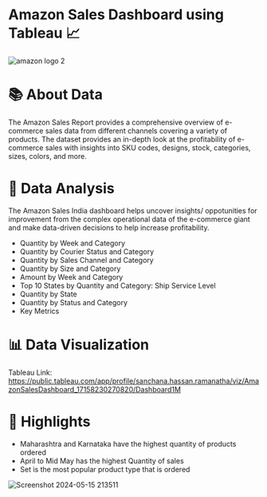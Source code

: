 # Amazon Sales Dashboard using Tableau 	 :chart_with_upwards_trend:
   ![amazon logo 2](https://github.com/SanchanaHR/Amazon-Sales-Dashboard-using-Tableau-/assets/127469995/2c332e53-7c34-40f2-a8e9-4219a3985a3a)



# 	:books: About Data
The Amazon Sales Report provides a comprehensive overview of e-commerce sales data from different channels covering a variety of products. The dataset provides an in-depth look at the profitability of e-commerce sales with insights into SKU codes, designs, stock, categories, sizes, colors, and more.



#   :ledger: Data Analysis
The Amazon Sales India dashboard helps uncover insights/ oppotunities for improvement from the complex operational data of the e-commerce giant and make data-driven decisions to help increase profitability. 

* Quantity by Week and Category
* Quantity by Courier Status and Category
* Quantity by Sales Channel and Category
* Quantity by Size and Category
* Amount by Week and Category
* Top 10 States by Quantity and Category: Ship Service Level
* Quantity by State
* Quantity by Status and Category
* Key Metrics


#   :bar_chart: Data Visualization

Tableau Link: https://public.tableau.com/app/profile/sanchana.hassan.ramanatha/viz/AmazonSalesDashboard_17158230270820/Dashboard1M


#   :dart: Highlights

* Maharashtra and Karnataka have the highest quantity of products ordered
* April to Mid May has the highest Quantity of sales
* Set is the most popular product type that is ordered



![Screenshot 2024-05-15 213511](https://github.com/SanchanaHR/Amazon-Sales-Dashboard-using-Tableau-/assets/127469995/b3d4ace9-e0ee-4e6b-be6c-08650b283044)



